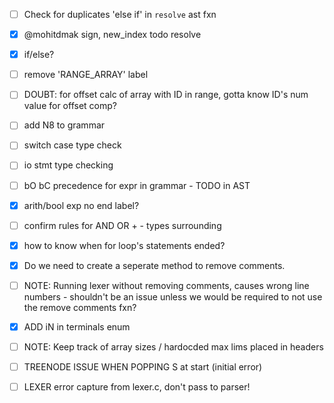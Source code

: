 - [ ] Check for duplicates 'else if' in `resolve` ast fxn
- [X] @mohitdmak sign, new_index todo resolve
- [X] if/else?
- [ ] remove 'RANGE_ARRAY' label
- [ ] DOUBT: for offset calc of array with ID in range, gotta know ID's num value for offset comp?
- [ ] add N8 to grammar
- [ ] switch case type check
- [ ] io stmt type checking
- [ ] bO bC precedence for expr in grammar - TODO in AST
- [X] arith/bool exp no end label?
- [ ] confirm rules for AND OR + - types surrounding
- [X] how to  know when for loop's statements ended?

- [X] Do we need to create a seperate method to remove comments.
- [ ] NOTE: Running lexer without removing comments, causes wrong line numbers - shouldn't be an issue unless we would be required to not use the remove comments fxn?
- [X]  ADD iN in terminals enum
- [ ] NOTE: Keep track of array sizes / hardocded max lims placed in headers
- [ ] TREENODE ISSUE WHEN POPPING S at start (initial error)
- [ ] LEXER error capture from lexer.c, don't pass to parser!
